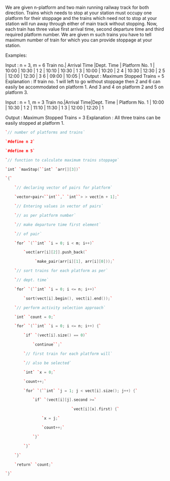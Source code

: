 We are given n-platform and two main running railway track for both direction. Trains which needs to stop at your station must occupy one platform for their stoppage and the trains which need not to stop at your station will run away through either of main track without stopping. Now, each train has three value first arrival time, second departure time and third required platform number. We are given m such trains you have to tell maximum number of train for which you can provide stoppage at your station.

Examples:

Input : n = 3, m = 6 
Train no.|  Arrival Time |Dept. Time | Platform No.
    1    |   10:00       |  10:30    |    1
    2    |   10:10       |  10:30    |    1
    3    |   10:00       |  10:20    |    2
    4    |   10:30       |  12:30    |    2
    5    |   12:00       |  12:30    |    3
    6    |   09:00       |  10:05    |    1
Output : Maximum Stopped Trains = 5
Explanation : If train no. 1 will left 
to go without stoppage then 2 and 6 can 
easily be accommodated on platform 1. 
And 3 and 4 on platform 2 and 5 on platform 3.

Input : n = 1, m = 3
Train no.|Arrival Time|Dept. Time | Platform No.
    1    | 10:00      |  10:30    |    1
    2    | 11:10      |  11:30    |    1
    3    | 12:00      |  12:20    |    1
           
Output : Maximum Stopped Trains = 3
Explanation : All three trains can be easily
stopped at platform 1.

```cpp
`// number of platforms and trains`

`#define n 2`

`#define m 5`

`// function to calculate maximum trains stoppage`

`int` `maxStop(``int` `arr[][3])`

`{`

    `// declaring vector of pairs for platform`

    `vector<pair<``int``,` `int``> > vect[n + 1];`

    `// Entering values in vector of pairs`

    `// as per platform number`

    `// make departure time first element` 

    `// of pair`

    `for` `(``int` `i = 0; i < m; i++)`

        `vect[arr[i][2]].push_back(`

             `make_pair(arr[i][1], arr[i][0]));`

    `// sort trains for each platform as per`

    `// dept. time`

    `for` `(``int` `i = 0; i <= n; i++)`

        `sort(vect[i].begin(), vect[i].end());`

    `// perform activity selection approach`

    `int` `count = 0;`

    `for` `(``int` `i = 0; i <= n; i++) {`

        `if` `(vect[i].size() == 0)`

            `continue``;`

        `// first train for each platform will`

        `// also be selected`

        `int` `x = 0;`

        `count++;`

        `for` `(``int` `j = 1; j < vect[i].size(); j++) {`

            `if` `(vect[i][j].second >=`

                             `vect[i][x].first) {`

                `x = j;`

                `count++;`

            `}`

        `}`

    `}`

    `return` `count;`

`}`

```